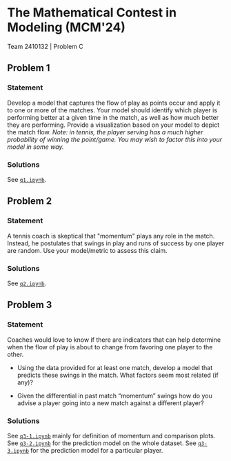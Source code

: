 # The Mathematical Contest in Modeling (MCM'24)

Team 2410132 | Problem C

## Problem 1

### Statement

Develop a model that captures the flow of play as points occur and apply it to one or more of the matches. Your model should identify which player is performing better at a given time in the match, as well as how much better they are performing. Provide a visualization based on your model to depict the match flow. *Note: in tennis, the player serving has a much higher probability of winning the point/game. You may wish to factor this into your model in some way.*

### Solutions

See [`q1.ipynb`](./q1.ipynb).

## Problem 2

### Statement

A tennis coach is skeptical that "momentum" plays any role in the match. Instead, he postulates that swings in play and runs of success by one player are random. Use your model/metric to assess this claim.

### Solutions

See [`q2.ipynb`](./q2.ipynb).

## Problem 3

### Statement

Coaches would love to know if there are indicators that can help determine when the flow of play is about to change from favoring one player to the other.

- Using the data provided for at least one match, develop a model that predicts 
these swings in the match. What factors seem most related (if any)?

- Given the differential in past match “momentum” swings how do you advise a 
player going into a new match against a different player? 

### Solutions

See [`q3-1.ipynb`](./q3-1.ipynb) mainly for definition of momentum and comparison plots. See [`q3-2.ipynb`](./q3-2.ipynb) for the prediction model on the whole dataset. See [`q3-3.ipynb`](./q3-3.ipynb) for the prediction model for a particular player.
